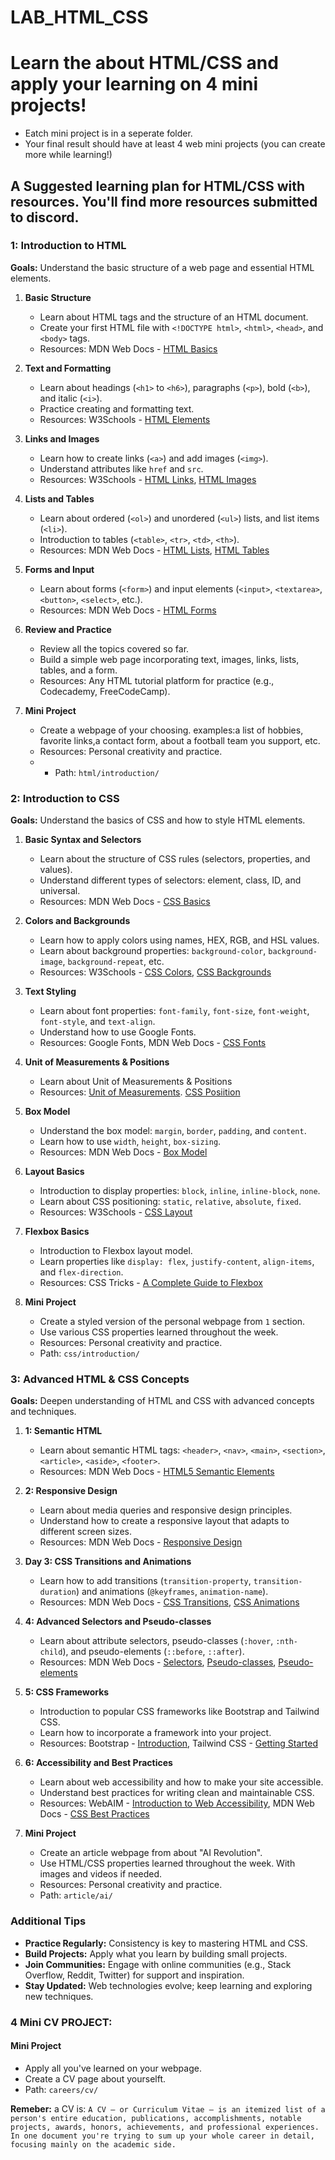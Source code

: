 # LAB_HTML_CSS


# Learn the about HTML/CSS and apply your learning on 4 mini projects!
- Eatch mini project is in a seperate folder. 
- Your final result should have at least 4 web mini projects (you can create more while learning!)

## A Suggested learning plan for HTML/CSS with resources. You'll find more resources submitted to discord.

### 1: Introduction to HTML
**Goals:** Understand the basic structure of a web page and essential HTML elements.

1. **Basic Structure**
   - Learn about HTML tags and the structure of an HTML document.
   - Create your first HTML file with `<!DOCTYPE html>`, `<html>`, `<head>`, and `<body>` tags.
   - Resources: MDN Web Docs - [HTML Basics](https://developer.mozilla.org/en-US/docs/Learn/Getting_started_with_the_web/HTML_basics)

2. **Text and Formatting**
   - Learn about headings (`<h1>` to `<h6>`), paragraphs (`<p>`), bold (`<b>`), and italic (`<i>`).
   - Practice creating and formatting text.
   - Resources: W3Schools - [HTML Elements](https://www.w3schools.com/html/html_elements.asp)

3. **Links and Images**
   - Learn how to create links (`<a>`) and add images (`<img>`).
   - Understand attributes like `href` and `src`.
   - Resources: W3Schools - [HTML Links](https://www.w3schools.com/html/html_links.asp), [HTML Images](https://www.w3schools.com/html/html_images.asp)

4. **Lists and Tables**
   - Learn about ordered (`<ol>`) and unordered (`<ul>`) lists, and list items (`<li>`).
   - Introduction to tables (`<table>`, `<tr>`, `<td>`, `<th>`).
   - Resources: MDN Web Docs - [HTML Lists](https://developer.mozilla.org/en-US/docs/Web/HTML/Element/ul), [HTML Tables](https://developer.mozilla.org/en-US/docs/Web/HTML/Element/table)

5. **Forms and Input**
   - Learn about forms (`<form>`) and input elements (`<input>`, `<textarea>`, `<button>`, `<select>`, etc.).
   - Resources: MDN Web Docs - [HTML Forms](https://developer.mozilla.org/en-US/docs/Learn/Forms)

6. **Review and Practice**
   - Review all the topics covered so far.
   - Build a simple web page incorporating text, images, links, lists, tables, and a form.
   - Resources: Any HTML tutorial platform for practice (e.g., Codecademy, FreeCodeCamp).

7. **Mini Project**
   - Create a webpage of your choosing. examples:a  list of hobbies, favorite links,a contact form, about a football team you support, etc.
   - Resources: Personal creativity and practice.
   -    - Path: `html/introduction/`

### 2: Introduction to CSS
**Goals:** Understand the basics of CSS and how to style HTML elements.

1. **Basic Syntax and Selectors**
   - Learn about the structure of CSS rules (selectors, properties, and values).
   - Understand different types of selectors: element, class, ID, and universal.
   - Resources: MDN Web Docs - [CSS Basics](https://developer.mozilla.org/en-US/docs/Learn/Getting_started_with_the_web/CSS_basics)

2. **Colors and Backgrounds**
   - Learn how to apply colors using names, HEX, RGB, and HSL values.
   - Learn about background properties: `background-color`, `background-image`, `background-repeat`, etc.
   - Resources: W3Schools - [CSS Colors](https://www.w3schools.com/css/css_colors.asp), [CSS Backgrounds](https://www.w3schools.com/css/css_background.asp)

3. **Text Styling**
   - Learn about font properties: `font-family`, `font-size`, `font-weight`, `font-style`, and `text-align`.
   - Understand how to use Google Fonts.
   - Resources: Google Fonts, MDN Web Docs - [CSS Fonts](https://developer.mozilla.org/en-US/docs/Web/CSS/font)

4. **Unit of Measurements & Positions**
   - Learn about Unit of Measurements & Positions
   - Resources:  [Unit of Measurements](https://developer.mozilla.org/en-US/docs/Learn/CSS/Building_blocks/Values_and_units). [CSS Posiition](https://developer.mozilla.org/en-US/docs/Web/CSS/position)
5. **Box Model**
   - Understand the box model: `margin`, `border`, `padding`, and `content`.
   - Learn how to use `width`, `height`, `box-sizing`.
   - Resources: MDN Web Docs - [Box Model](https://developer.mozilla.org/en-US/docs/Learn/CSS/Building_blocks/The_box_model)

6. **Layout Basics**
   - Introduction to display properties: `block`, `inline`, `inline-block`, `none`.
   - Learn about CSS positioning: `static`, `relative`, `absolute`, `fixed`.
   - Resources: W3Schools - [CSS Layout](https://www.w3schools.com/css/css_positioning.asp)

7. **Flexbox Basics**
   - Introduction to Flexbox layout model.
   - Learn properties like `display: flex`, `justify-content`, `align-items`, and `flex-direction`.
   - Resources: CSS Tricks - [A Complete Guide to Flexbox](https://css-tricks.com/snippets/css/a-guide-to-flexbox/)

8. **Mini Project**
   - Create a styled version of the personal webpage from `1` section.
   - Use various CSS properties learned throughout the week.
   - Resources: Personal creativity and practice.
   - Path: `css/introduction/`

### 3: Advanced HTML & CSS Concepts
**Goals:** Deepen understanding of HTML and CSS with advanced concepts and techniques.

1. **1: Semantic HTML**
   - Learn about semantic HTML tags: `<header>`, `<nav>`, `<main>`, `<section>`, `<article>`, `<aside>`, `<footer>`.
   - Resources: MDN Web Docs - [HTML5 Semantic Elements](https://developer.mozilla.org/en-US/docs/Web/HTML/Element/section)

2. **2: Responsive Design**
   - Learn about media queries and responsive design principles.
   - Understand how to create a responsive layout that adapts to different screen sizes.
   - Resources: MDN Web Docs - [Responsive Design](https://developer.mozilla.org/en-US/docs/Learn/CSS/CSS_layout/Responsive_Design)

3. **Day 3: CSS Transitions and Animations**
   - Learn how to add transitions (`transition-property`, `transition-duration`) and animations (`@keyframes`, `animation-name`).
   - Resources: MDN Web Docs - [CSS Transitions](https://developer.mozilla.org/en-US/docs/Web/CSS/CSS_Transitions/Using_CSS_transitions), [CSS Animations](https://developer.mozilla.org/en-US/docs/Web/CSS/CSS_Animations/Using_CSS_animations)

4. **4: Advanced Selectors and Pseudo-classes**
   - Learn about attribute selectors, pseudo-classes (`:hover`, `:nth-child`), and pseudo-elements (`::before`, `::after`).
   - Resources: MDN Web Docs - [Selectors](https://developer.mozilla.org/en-US/docs/Web/CSS/CSS_Selectors), [Pseudo-classes](https://developer.mozilla.org/en-US/docs/Web/CSS/Pseudo-classes), [Pseudo-elements](https://developer.mozilla.org/en-US/docs/Web/CSS/Pseudo-elements)

5. **5: CSS Frameworks**
   - Introduction to popular CSS frameworks like Bootstrap and Tailwind CSS.
   - Learn how to incorporate a framework into your project.
   - Resources: Bootstrap - [Introduction](https://getbootstrap.com/docs/5.3/getting-started/introduction/), Tailwind CSS - [Getting Started](https://tailwindcss.com/docs)

6. **6: Accessibility and Best Practices**
   - Learn about web accessibility and how to make your site accessible.
   - Understand best practices for writing clean and maintainable CSS.
   - Resources: WebAIM - [Introduction to Web Accessibility](https://webaim.org/intro/), MDN Web Docs - [CSS Best Practices](https://developer.mozilla.org/en-US/docs/Learn/CSS/Building_blocks/Organizing)

7. **Mini Project**
   - Create an article webpage from about "AI Revolution".
   - Use HTML/CSS properties learned throughout the week. With images and videos if needed.
   - Resources: Personal creativity and practice.
   - Path: `article/ai/`
  
### Additional Tips
- **Practice Regularly:** Consistency is key to mastering HTML and CSS.
- **Build Projects:** Apply what you learn by building small projects.
- **Join Communities:** Engage with online communities (e.g., Stack Overflow, Reddit, Twitter) for support and inspiration.
- **Stay Updated:** Web technologies evolve; keep learning and exploring new techniques.

### 4 Mini CV PROJECT:
#### Mini Project
- Apply all you've learned on your webpage.
- Create a CV page about yourselft.
- Path: `careers/cv/`
  
**Remeber:** a CV is:
  ``` A CV – or Curriculum Vitae – is an itemized list of a person's entire education, publications, accomplishments, notable projects, awards, honors, achievements, and professional experiences. In one document you're trying to sum up your whole career in detail, focusing mainly on the academic side. ```
